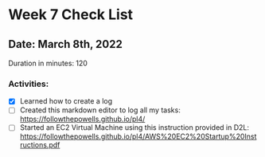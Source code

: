 # Week 7 Check List
<h2>Date: March 8th, 2022</h2>
Duration in minutes: 120<br>
<h3>Activities:</h3>


- [X] Learned how to create a log
- [ ] Created this markdown editor to log all my tasks:  https://followthepowells.github.io/pl4/
- [ ] Started an EC2 Virtual Machine using this instruction provided in D2L: https://followthepowells.github.io/pl4/AWS%20EC2%20Startup%20Instructions.pdf
